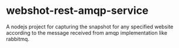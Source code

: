 webshot-rest-amqp-service
=========================

A nodejs project for capturing the snapshot for any specified website according to the message received from amqp implementation like rabbitmq. 
